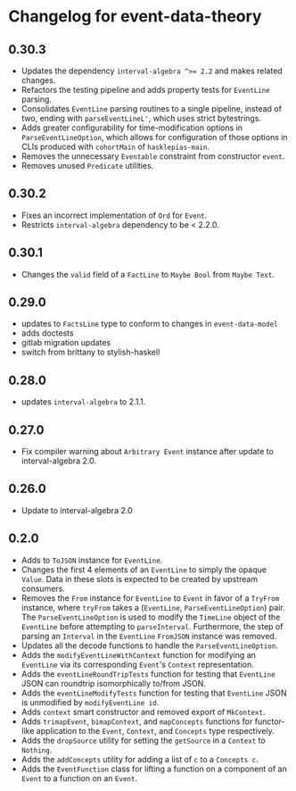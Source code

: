 # Changelog for event-data-theory

## 0.30.3

* Updates the dependency `interval-algebra ^>= 2.2` and makes related changes.
* Refactors the testing pipeline and adds property tests for `EventLine` parsing.
* Consolidates `EventLine` parsing routines to a single pipeline, instead of
two, ending with `parseEventLineL'`, which uses strict bytestrings.
* Adds greater configurability for time-modification options in `ParseEventLineOption`,
which allows for configuration of those options in CLIs produced with
`cohortMain` of `hasklepias-main`.
* Removes the unnecessary `Eventable` constraint from constructor `event`.
* Removes unused `Predicate` utilities.

## 0.30.2

* Fixes an incorrect implementation of `Ord` for `Event`.
* Restricts `interval-algebra` dependency to be < 2.2.0.

## 0.30.1

* Changes the `valid` field of a `FactLine` to `Maybe Bool` from `Maybe Text`.

## 0.29.0

* updates to `FactsLine` type to conform to changes in `event-data-model`
* adds doctests
* gitlab migration updates
* switch from brittany to stylish-haskell

## 0.28.0

* updates `interval-algebra` to 2.1.1.

## 0.27.0
* Fix compiler warning about `Arbitrary Event` instance after update to interval-algebra 2.0.

## 0.26.0
* Update to interval-algebra 2.0

## 0.2.0

* Adds to `ToJSON` instance for `EventLine`.
* Changes the first 4 elements of an `EventLine` to simply the opaque `Value`.
Data in these slots is expected to be created by upstream consumers.
* Removes the `From` instance for `EventLine` to `Event` in favor of
a `TryFrom` instance,
where `tryFrom` takes a (`EventLine`, `ParseEventLineOption`) pair.
The `ParseEventLineOption` is used to modify the `TimeLine` object of the `EventLine`
before attempting to `parseInterval`.
Furthermore, the step of parsing an `Interval` in the `EventLine` `FromJSON` instance was removed.
* Updates all the decode functions to handle the `ParseEventLineOption`.
* Adds the `modifyEventLineWithContext` function for modifying an `EventLine` via its corresponding `Event`'s  `Context` representation.
* Adds the `eventLineRoundTripTests` function
for testing that `EventLine` JSON can roundtrip isomorphically to/from JSON.
* Adds the `eventLineModifyTests` function
for testing that `EventLine` JSON is unmodified by `modifyEventLine id`.
* Adds `context` smart constructor and removed export of `MkContext`.
* Adds `trimapEvent`, `bimapContext`, and `mapConcepts` functions for functor-like
application to the `Event`, `Context`, and `Concepts` type respectively.
* Adds the `dropSource` utility for setting the `getSource` in a `Context` to `Nothing`.
* Adds the `addConcepts` utility for adding a list of `c` to a `Concepts c`.
* Adds the `EventFunction` class for lifting a function on a component of an `Event` to a function on an `Event`.
